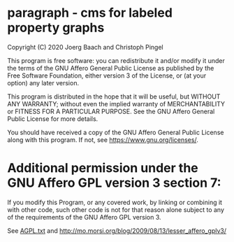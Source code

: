 # paragraph - cms for labeled property graphs

Copyright (C) 2020 Joerg Baach and Christoph Pingel

This program is free software: you can redistribute it and/or modify
it under the terms of the GNU Affero General Public License as
published by the Free Software Foundation, either version 3 of the
License, or (at your option) any later version.

This program is distributed in the hope that it will be useful,
but WITHOUT ANY WARRANTY; without even the implied warranty of
MERCHANTABILITY or FITNESS FOR A PARTICULAR PURPOSE.  See the
GNU Affero General Public License for more details.

You should have received a copy of the GNU Affero General Public License
along with this program.  If not, see <https://www.gnu.org/licenses/>.

Additional permission under the GNU Affero GPL version 3 section 7:
===================================================================

If you modify this Program, or any covered work, by linking or
combining it with other code, such other code is not for that reason
alone subject to any of the requirements of the GNU Affero GPL
version 3.

See [AGPL.txt](AGPL.txt) and <http://mo.morsi.org/blog/2009/08/13/lesser_affero_gplv3/>

